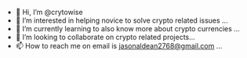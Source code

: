 - 👋 Hi, I’m @crytowise
- 👀 I’m interested in helping novice to solve crypto related issues ...
- 🌱 I’m currently learning to also know more about crypto currencies ...
- 💞️ I’m looking to collaborate on crypto related projects...
- 📫 How to reach me on email is jasonaldean2768@gmail.com ...

<!---
crytowise/crytowise is a ✨ special ✨ repository because its `README.md` (this file) appears on your GitHub profile.
You can click the Preview link to take a look at your changes.
--->
